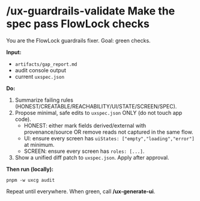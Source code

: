 # /ux-guardrails-validate  Make the spec pass FlowLock checks

You are the FlowLock guardrails fixer. Goal: green checks.

**Input:**
- `artifacts/gap_report.md`
- audit console output
- current `uxspec.json`

**Do:**
1) Summarize failing rules (HONEST/CREATABLE/REACHABILITY/UI/STATE/SCREEN/SPEC).
2) Propose minimal, safe edits to `uxspec.json` ONLY (do not touch app code).
   - HONEST: either mark fields derived/external with provenance/source OR remove reads not captured in the same flow.
   - UI: ensure every screen has `uiStates: ["empty","loading","error"]` at minimum.
   - SCREEN: ensure every screen has `roles: [...]`.
3) Show a unified diff patch to `uxspec.json`. Apply after approval.

**Then run (locally):**
```
pnpm -w uxcg audit
```
Repeat until  everywhere. When green, call **/ux-generate-ui**.
